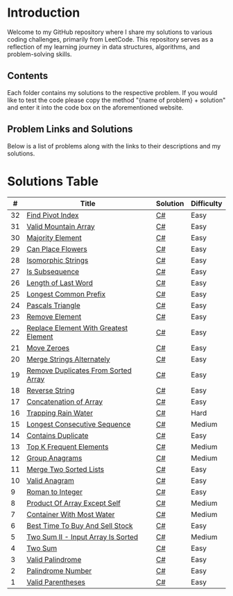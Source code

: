 # **Introduction**

Welcome to my GitHub repository where I share my solutions to various coding challenges, primarily from LeetCode. This repository serves as a reflection of my learning journey in data structures, algorithms, and problem-solving skills.

## **Contents**

Each folder contains my solutions to the respective problem. If you would like to test the code please copy the method "{name of problem} + solution" and enter it into the code box on the aforementioned website.

## **Problem Links and Solutions**

Below is a list of problems along with the links to their descriptions and my solutions.



Solutions Table
========
| # | Title | Solution | Difficulty |
|---| ----- | -------- | ---------- |
|32| [Find Pivot Index](https://leetcode.com/problems/find-pivot-index/)| [C#](./ClassLibraryProblemSolutions/LeetCodeSolutions/FindPivotIndex.cs) |Easy|
|31| [Valid Mountain Array](https://leetcode.com/problems/valid-mountain-array/)| [C#](./ClassLibraryProblemSolutions/LeetCodeSolutions/ValidMountainArray.cs) |Easy|
|30| [Majority Element](https://leetcode.com/problems/majority-element/)| [C#](./ClassLibraryProblemSolutions/LeetCodeSolutions/MajorityElement.cs) |Easy|
|29| [Can Place Flowers](https://leetcode.com/problems/can-place-flowers/)| [C#](./ClassLibraryProblemSolutions/LeetCodeSolutions/CanPlaceFlowers.cs) |Easy|
|28| [Isomorphic Strings](https://leetcode.com/problems/isomorphic-strings/)| [C#](./ClassLibraryProblemSolutions/LeetCodeSolutions/IsomorphicStrings.cs) |Easy|
|27| [Is Subsequence](https://leetcode.com/problems/is-subsequence/)| [C#](./ClassLibraryProblemSolutions/LeetCodeSolutions/IsSubsequence.cs) |Easy|
|26| [Length of Last Word](https://leetcode.com/problems/length-of-last-word/)| [C#](./ClassLibraryProblemSolutions/LeetCodeSolutions/LengthOfLastWord.cs) |Easy|
|25| [Longest Common Prefix](https://leetcode.com/problems/longest-common-prefix/)| [C#](./ClassLibraryProblemSolutions/LeetCodeSolutions/LongestCommonPrefix.cs) |Easy|
|24| [Pascals Triangle](https://leetcode.com/problems/pascals-triangle)| [C#](./ClassLibraryProblemSolutions/LeetCodeSolutions/PascalsTriangle.cs) |Easy|
|23| [Remove Element](https://leetcode.com/problems/remove-element/)| [C#](./ClassLibraryProblemSolutions/LeetCodeSolutions/RemoveElement.cs) |Easy|
|22| [Replace Element With Greatest Element ](https://leetcode.com/problems/replace-elements-with-greatest-element-on-right-side/)| [C#](./ClassLibraryProblemSolutions/LeetCodeSolutions/ReplaceElementswithGreatestElementonRightSide.cs) |Easy|
|21| [Move Zeroes](https://leetcode.com/problems/move-zeroes/)| [C#](./ClassLibraryProblemSolutions/LeetCodeSolutions/MoveZeroes.cs) |Easy|
|20| [Merge Strings Alternately](https://leetcode.com/problems/merge-strings-alternately/)| [C#](./ClassLibraryProblemSolutions/LeetCodeSolutions/MergeStringsAlternately.cs) |Easy|
|19| [Remove Duplicates From Sorted Array](https://leetcode.com/problems/remove-duplicates-from-sorted-array)| [C#](./ClassLibraryProblemSolutions/LeetCodeSolutions/RemoveDuplicatesFromSortedArray.cs) |Easy|
|18| [Reverse String](https://leetcode.com/problems/reverse-string/)| [C#](./ClassLibraryProblemSolutions/LeetCodeSolutions/ReverseString.cs) |Easy|
|17| [Concatenation of Array](https://leetcode.com/problems/concatenation-of-array/description//)| [C#](./ClassLibraryProblemSolutions/LeetCodeSolutions/ConcatenationOfArray.cs) |Easy|
|16| [Trapping Rain Water](https://leetcode.com/problems/trapping-rain-water/)| [C#](./ClassLibraryProblemSolutions/LeetCodeSolutions/TrappingRainWater.cs) |Hard|
|15| [Longest Consecutive Sequence](https://leetcode.com/problems/longest-consecutive-sequence/)| [C#](./ClassLibraryProblemSolutions/LeetCodeSolutions/LongestConsecutiveSequence.cs) |Medium|
|14| [Contains Duplicate](https://leetcode.com/problems/contains-duplicate/)| [C#](./ClassLibraryProblemSolutions/LeetCodeSolutions/ContainsDuplicates.cs) |Easy|
|13| [Top K Frequent Elements](https://leetcode.com/problems/top-k-frequent-elements/)| [C#](./ClassLibraryProblemSolutions/LeetCodeSolutions/TopKFrequentElements.cs) |Medium|
|12| [Group Anagrams](https://leetcode.com/problems/group-anagrams/)| [C#](./ClassLibraryProblemSolutions/LeetCodeSolutions/GroupAnagrams.cs) |Medium|
|11| [Merge Two Sorted Lists](https://leetcode.com/problems/merge-two-sorted-lists/)| [C#](./ClassLibraryProblemSolutions/LeetCodeSolutions/MergeTwoSortedLists.cs) |Easy|
|10| [Valid Anagram](https://leetcode.com/problems/valid-anagram/)| [C#](./ClassLibraryProblemSolutions/LeetCodeSolutions/ValidAnagram.cs) |Easy|
|9| [Roman to Integer](https://leetcode.com/problems/roman-to-integer)| [C#](./ClassLibraryProblemSolutions/LeetCodeSolutions/RomanToInteger.cs) |Easy|
|8| [Product Of Array Except Self](https://leetcode.com/problems/product-of-array-except-self/)| [C#](./ClassLibraryProblemSolutions/LeetCodeSolutions/ProductOfArrayExeptSelf.cs) |Medium|
|7| [Container With Most Water](https://leetcode.com/problems/container-with-most-water)| [C#](./ClassLibraryProblemSolutions/LeetCodeSolutions/ContainerWithMostWater.cs) |Medium|
|6| [Best Time To Buy And Sell Stock](https://leetcode.com/problems/best-time-to-buy-and-sell-stock/)| [C#](./ClassLibraryProblemSolutions/LeetCodeSolutions/BestTimeToBuyAndSellStock.cs) |Easy|
|5| [Two Sum II - Input Array Is Sorted](https://leetcode.com/problems/two-sum-ii-input-array-is-sorted)| [C#](./ClassLibraryProblemSolutions/LeetCodeSolutions/TwoSumII.cs) |Medium|
|4| [Two Sum](https://leetcode.com/problems/two-sum)| [C#](./ClassLibraryProblemSolutions/LeetCodeSolutions/TwoSumSolution.cs) |Easy|
|3| [Valid Palindrome](https://leetcode.com/problems/valid-palindrome/)| [C#](./ClassLibraryProblemSolutions/LeetCodeSolutions/ValidPalindrome.cs) |Easy|
|2| [Palindrome Number](https://leetcode.com/problems/palindrome-number/)| [C#](./ClassLibraryProblemSolutions/LeetCodeSolutions/PalindromeNumber.cs) |Easy|
|1| [Valid Parentheses](https://leetcode.com/problems/valid-parentheses/)| [C#](./ClassLibraryProblemSolutions/LeetCodeSolutions/ValidParentheses.cs) |Easy|
